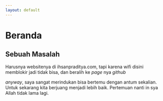 ```yaml
---
layout: default
---
```


# Beranda

## Sebuah Masalah
Harusnya websitenya di ihsanpraditya.com, tapi karena wifi disini memblokir jadi tidak bisa, dan beralih ke *page* nya *github*

*anyway*, saya sangat merindukan bisa bertemu dengan antum sekalian. Untuk sekarang kita berjuang menjadi lebih baik. Pertemuan nanti in sya Allah tidak lama lagi.
